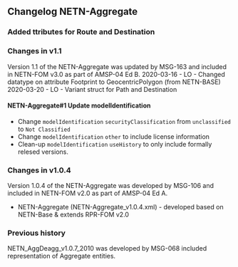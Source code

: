 ## Changelog NETN-Aggregate

### Added ttributes for Route and Destination

### Changes in v1.1
Version 1.1 of the NETN-Aggregate was updated by MSG-163 and included in NETN-FOM v3.0 as part of AMSP-04 Ed B.
2020-03-16 - LO - Changed datatype on attribute Footprint to GeocentricPolygon (from NETN-BASE)
2020-03-20 - LO - Variant struct for Path and Destination

#### NETN-Aggregate#1 Update modelIdentification
* Change `modelIdentification` `securityClassification` from `unclassified` to `Not Classified`
* Change `modelIdentification` `other` to include license information
* Clean-up `modelIdentification` `useHistory` to only include formally relesed versions. 

### Changes in v1.0.4
Version 1.0.4 of the NETN-Aggregate was developed by MSG-106 and included in NETN-FOM v2.0 as part of AMSP-04 Ed A.

* NETN-Aggregate (NETN-Aggregate_v1.0.4.xml) - developed based on NETN-Base & extends RPR-FOM v2.0


### Previous history
NETN_AggDeagg_v1.0.7_2010 was developed by MSG-068 included representation of Aggregate entities.
